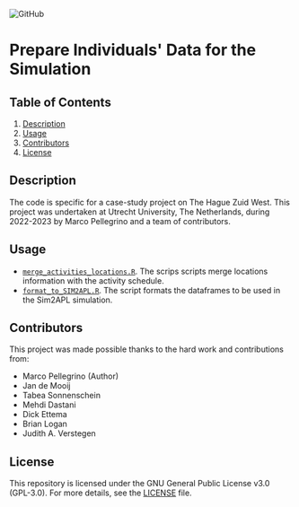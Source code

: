 ![GitHub](https://img.shields.io/badge/license-GPL--3.0-blue)

# Prepare Individuals' Data for the Simulation

## Table of Contents

1.  [Description](#description)
2.  [Usage](#usage)
3.  [Contributors](#contributors)
4.  [License](#license)

## Description
The code is specific for a case-study project on The Hague Zuid West. This project was undertaken at Utrecht University, The Netherlands, during 2022-2023 by Marco Pellegrino and a team of contributors.

## Usage
* [`merge_activities_locations.R`](merge_activities_locations.R). The scrips scripts merge locations information with the activity schedule. 
* [`format_to_SIM2APL.R`](format_to_SIM2APL.R). The script formats the dataframes to be used in the Sim2APL simulation.

## Contributors

This project was made possible thanks to the hard work and contributions from:

-   Marco Pellegrino (Author)
-   Jan de Mooij
-   Tabea Sonnenschein
-   Mehdi Dastani
-   Dick Ettema
-   Brian Logan
-   Judith A. Verstegen

## License

This repository is licensed under the GNU General Public License v3.0 (GPL-3.0). For more details, see the [LICENSE](LICENSE) file.
